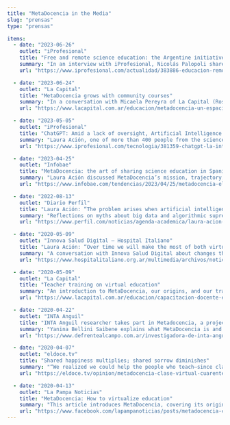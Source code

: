 ```yaml
---
title: "MetaDocencia in the Media"
slug: "prensas"
type: "prensas"

items:
  - date: "2023-06-26"
    outlet: "iProfesional"
    title: "Free and remote science education: the Argentine initiative supported by NASA"
    summary: "In an interview with iProfesional, Nicolás Palopoli shared details of NASA’s support to democratize access to scientific knowledge."
    url: "https://www.iprofesional.com/actualidad/383886-educacion-remota-el-emprendimiento-argentino-que-apoya-la-nasa"

  - date: "2023-06-24"
    outlet: "La Capital"
    title: "MetaDocencia grows with community courses"
    summary: "In a conversation with Micaela Pereyra of La Capital (Rosario, Argentina), Romina Pendino and Nicolás Palopoli discussed MetaDocencia’s journey and current work."
    url: "https://www.lacapital.com.ar/educacion/metadocencia-un-espacio-que-crece-cursos-gratuitos-la-comunidad-n10071055.html"

  - date: "2023-05-05"
    outlet: "iProfesional"
    title: "ChatGPT: Amid a lack of oversight, Artificial Intelligence puts Argentine schools on alert"
    summary: "Laura Ación, one of more than 400 people from the science and research community who signed the Montevideo Declaration on Artificial Intelligence and its impact in Latin America, warned about the irresponsibility with which this AI tool was released."
    url: "https://www.iprofesional.com/tecnologia/381359-chatgpt-la-inteligencia-artificial-pone-en-alerta-a-la-educacion"

  - date: "2023-04-25"
    outlet: "Infobae"
    title: "MetaDocencia: the art of sharing science education in Spanish with the world"
    summary: "Laura Ación discussed MetaDocencia’s mission, trajectory, and next steps, and the boost we received thanks to the support and freedom to operate provided by CZI Science."
    url: "https://www.infobae.com/tendencias/2023/04/25/metadocencia-el-arte-de-divulgar-al-mundo-la-ensenanza-de-la-ciencia-en-espanol-y-con-el-apoyo-de-mark-zuckerberg/?utm_medium=Echobox&utm_source=Twitter#Echobox=1682405050"

  - date: "2022-08-13"
    outlet: "Diario Perfil"
    title: "Laura Ación: “The problem arises when artificial intelligence interferes with democracy, health, or justice.”"
    summary: "Reflections on myths about big data and algorithmic supremacy; the link between massive data processing and the dangers of social media; and the ethics of technology."
    url: "https://www.perfil.com/noticias/agenda-academica/laura-acion-el-problema-surge-cuando-la-inteligencia-artificial-se-mete-con-la-democracia-la-salud-o-la-justicia.phtml"

  - date: "2020-05-09"
    outlet: "Innova Salud Digital — Hospital Italiano"
    title: "Laura Ación: “Over time we will make the most of both virtual and in-person formats.”"
    summary: "A conversation with Innova Salud Digital about changes the pandemic brought to higher education."
    url: "https://www.hospitalitaliano.org.ar/multimedia/archivos/noticias_archivos/11/Revista/11_InnovaNoviembreDobles.pdf"

  - date: "2020-05-09"
    outlet: "La Capital"
    title: "Teacher training on virtual education"
    summary: "An introduction to MetaDocencia, our origins, and our training offerings."
    url: "https://www.lacapital.com.ar/educacion/capacitacion-docente-ensenanza-virtual-n2582884.html"

  - date: "2020-04-22"
    outlet: "INTA Anguil"
    title: "INTA Anguil researcher takes part in Metadocencia, a project to train teachers in virtual education"
    summary: "Yanina Bellini Saibene explains what MetaDocencia is and who makes up our community."
    url: "https://www.defrentealcampo.com.ar/investigadora-de-inta-anguil-participa-de-metadociencia-un-proyecto-para-capacitar-a-docentes-en-educacion-virtual/"

  - date: "2020-04-07"
    outlet: "eldoce.tv"
    title: "Shared happiness multiplies; shared sorrow diminishes"
    summary: "“We realized we could help the people who teach—since classes were suspended they are in a less visible but very stressful frontline,” explains Laura Ación."
    url: "https://eldoce.tv/opinion/metadocencia-clase-virtual-cuarentena-coronavirus-la-felicidad-compartida-se-multiplica-la-pena-compartida-disminuye_97495/"

  - date: "2020-04-13"
    outlet: "La Pampa Noticias"
    title: "MetaDocencia: How to virtualize education"
    summary: "This article introduces MetaDocencia, covering its origin and objectives."
    url: "https://www.facebook.com/lapampanoticias/posts/metadocencia-cómo-virtualizar-la-educacióninvestigadores-del-inta-del-conicet-y-/1305419322983230/"
---
```

